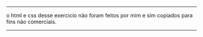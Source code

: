 ***
o html e css desse exercicio não foram feitos por mim e sim copiados para fins não comerciais.
***
